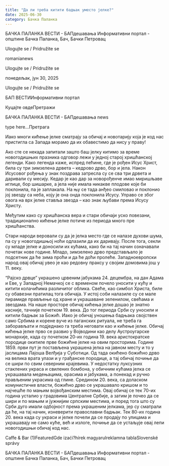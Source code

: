 ```yaml
---
title: "Да ли треба китити бадњак уместо јелке?"
date: 2025-06-30
category: Бачка Паланка
---
```


БАЧКА ПАЛАНКА ВЕСТИ - БАПдешавања Информативни портал - општине Бачка Паланка, Бач, Бачки Петровац

Ulogujte se / Pridružite se

romanianews

Ulogujte se / Pridružite se

понедељак, јун 30, 2025

Ulogujte se / Pridružite se

БАП ВЕСТИИнформативни портал

Куцајте овдеПретражи

БАЧКА ПАЛАНКА ВЕСТИ - БАПдешавања news

type here...Претрага

Иако многи кићење јелке сматрају за обичај и новотарију која је код нас пристигла са Запада морамо да их обавестимо да нису у праву!

Ако сте се некада запитали зашто баш јелку китимо за време новогодишњих празника одговор лежи у једној старој хришћанској легенди.
Како легенда каже, испред пећине, где је рођен Исус Христ, била су три зимзелена дрвета – кедрово дрво, бор и јела. Након Исусовог рођења у знак поздрава затресла су се сва три дрвета и даривали су месију. Кедар је као дар за новорођенче имао миришљаве иглице, бор шишарке, а јела није имала никакве плодове које би поклонила, па је заплакала. На њу се тада анђео смиловао и поклонио јој звезду са неба, коју је она онда поклонила Исусу. Управо се због овога на врх јелке ставља звезда – као знак љубави према Исусу Христу.


Међутим како су хришћанска вера и стари обичаји уско повезани, традиционално кићење јелке потиче из периода много пре хришћанства.


Стари народи веровали су да је јелка место где се налазе духови шума, па су у новогодишњој ноћи одлазили да их даривају. После тога, секли су младе јелке и доносили их кућама, како би на тај начин означавали почетак нове године. Младо, зимзелено дрво представљало је подсетник да ће зима проћи и да ће доћи пролеће.
Западноевропски народ овај обичај увео је као редовну праксу у својим домовима још у 11. веку.


“Рајско дрвце” украшено црвеним јабукама 24. децембра, на дан Адама и Еве, у Западној Немачкој се с временом почело уносити у кућу и китити колачићима различитог облика. Свеће, као симбол Христа, биле су обавезни пратилац тога обичаја. У истој соби налазиле су се мале пирамиде прављење од хране и украшаване зеленилом, свећама и звездама.
На наше просторе обичај кићења јелке дошао је знатно касније, тачније почетком 19. века. До тог периода Срби су уносили и китили бадњак за Божић. Иако је обичај уношења бадњака својствен само Србима и корене вуче из паганских ритуала, не треба га заборављати и подједнако га треба неговати као и кићење јелке.
Обичај кићења јелке прво се развио у Војводини као делу Аустроугарске монархије, када су почетком 20-их година 19. века аристократске породице окитиле прве божићне јелке на овим просторима.
Године 1859. први пут је постављена украшена јелка на јавном месту и то у јаслицама Лајоша Велђија у Суботици. Од тада окићено божићно дрво на велика врата улази и у грађанске породице, а тај обичај почиње да се шири по свим северним крајевима. У недостатку луксузних стаклених украса и свилених бомбона, у обичним кућама јелка се украшавала медењацима, орасима и јабукама, а понекад и ручно прављеним украсима од глине.
Средином 20. века, са доласком комунистичке власти, божићно дрво се украшавало кришом и то најчешће по мањим војвођанским местима. Овај обичај се тек 70-их година усталио у градовима Централне Србије, а затим је почео да се шири и по мањим и јужнијим српским местима, и поред тога што су Срби дуго имали одбојност према украшеним јелкама, јер су сматрали да ће, на тај начин, изневерити православни бадњак. Тек 80-их година 20. века када су украси и јелке почели да се продају по улицама и украшавају не само куће, већ и излоге, почиње да се устаљује овај лепи новогодишњи обичај код нас.

Caffe & Bar (1)FeaturedGde izaći?hírek magyarulreklamna tablaSlovenské správy

БАЧКА ПАЛАНКА ВЕСТИ - БАПдешавања Информативни портал - општине Бачка Паланка, Бач, Бачки Петровац

